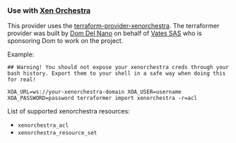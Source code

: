 ### Use with [Xen Orchestra](https://xen-orchestra.com/)

This provider uses the [terraform-provider-xenorchestra](https://github.com/ddelnano/terraform-provider-xenorchestra). The terraformer provider was built by [Dom Del Nano](https://github.com/ddelnano) on behalf of [Vates SAS](https://vates.fr/) who is sponsoring Dom to work on the project.

Example:

```
## Warning! You should not expose your xenorchestra creds through your bash history. Export them to your shell in a safe way when doing this for real!

XOA_URL=ws://your-xenorchestra-domain XOA_USER=username XOA_PASSWORD=password terraformer import xenorchestra -r=acl
```

List of supported xenorchestra resources:

* `xenorchestra_acl`
* `xenorchestra_resource_set`
